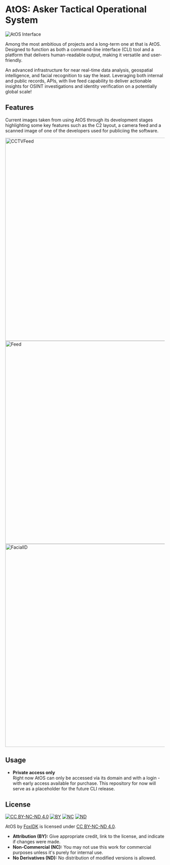# AtOS: Asker Tactical Operational System

![AtOS Interface](https://media.licdn.com/dms/image/v2/D4E22AQHPyAtTEZ0o-A/feedshare-shrink_2048_1536/B4EZTSG0DJHMAs-/0/1738691799225?e=1743638400&v=beta&t=0-csBG6hNuQYzS214EzVJpEjXDs7hE0gEz0wtnsjxFk)

Among the most ambitious of projects and a long-term one at that is AtOS. Designed to function as both a command-line interface (CLI) tool and a platform that delivers human-readable output, making it versatile and user-friendly.

An advanced infrastructure for near real-time data analysis, geospatial intelligence, and facial recognition to say the least. Leveraging both internal and public records, APIs, with live feed capability to deliver actionable insights for OSINT investigations and identity verification on a potentially global scale!

## Features

Current images taken from using AtOS through its development stages highlighting some key features such as the C2 layout, a camera feed and a scanned image of one of the developers used for publiciing the software.

<img src="https://media.licdn.com/dms/image/v2/D4E22AQFGVuOF3hW_Ww/feedshare-shrink_2048_1536/B4EZUmupsIGwAo-/0/1740111521080?e=1743638400&v=beta&t=22WvIovXj9FyGIKx7LRLIXbaRt1zXxfFVktmE-geE-c" alt="CCTVFeed" width="640">

<img src="https://cdn.discordapp.com/attachments/1333117256422653984/1342347575675584585/3257.jpg?ex=67bdeb59&is=67bc99d9&hm=e2bf9f756c2aadbc7eaa36b18068cbdf89d458dea6a2a3d4f8d5701d3452830a&" alt="Feed" width="640">

<img src="https://media.licdn.com/dms/image/v2/D4D22AQHuOgQ51Tvl-Q/feedshare-shrink_1280/B4DZU77FjtHYAo-/0/1740467100332?e=1743638400&v=beta&t=yLT3XZX6ul0_WsZ-6_ZlgkJ9OIWSZckJUaDvJkA9IJE" alt="FacialID" width="640">

## Usage

- **Private access only**  
  Right now AtOS can only be accessed via its domain and with a login - with early access available for purchase. This repository for now will serve as a placeholder for the future CLI release.

## License

[![CC BY-NC-ND 4.0](https://mirrors.creativecommons.org/presskit/icons/cc.svg)](http://creativecommons.org/licenses/by-nc-nd/4.0/) 
[![BY](https://mirrors.creativecommons.org/presskit/icons/by.svg)](http://creativecommons.org/licenses/by-nc-nd/4.0/) 
[![NC](https://mirrors.creativecommons.org/presskit/icons/nc.svg)](http://creativecommons.org/licenses/by-nc-nd/4.0/) 
[![ND](https://mirrors.creativecommons.org/presskit/icons/nd.svg)](http://creativecommons.org/licenses/by-nc-nd/4.0/)

AtOS by [FoxIDK](https://github.com/FoxIDK) is licensed under [CC BY-NC-ND 4.0](http://creativecommons.org/licenses/by-nc-nd/4.0/).

- **Attribution (BY):** Give appropriate credit, link to the license, and indicate if changes were made.  
- **Non-Commercial (NC):** You may not use this work for commercial purposes unless it's purely for internal use.  
- **No Derivatives (ND):** No distribution of modified versions is allowed.
